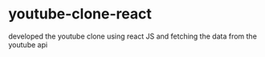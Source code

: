 # youtube-clone-react
developed the youtube clone using react JS and fetching the data from the youtube api
